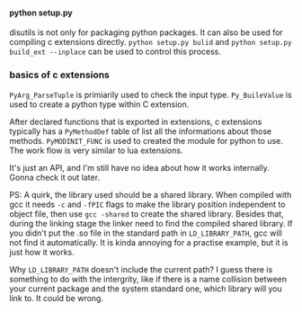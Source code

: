 #### python setup.py
disutils is not only for packaging python packages. It can also be used for compiling c extensions directly.  `python setup.py bulid` and `python setup.py build_ext --inplace` can be used to control this process.

### basics of c extensions
`PyArg_ParseTuple` is primiarily used to check the input type. `Py_BuileValue` is used to create a python type within C extension.

After declared functions that is exported in extensions, c extensions typically has a `PyMethodDef` table of list all the informations about those methods. `PyMODINIT_FUNC` is used to created the module for python to use. The work flow is very similar to lua extensions.

It's just an API, and I'm still have no idea about how it works internally. Gonna check it out later.

PS: A quirk, the library used should be a shared library. When compiled with gcc it needs `-c` and `-fPIC` flags to make the library position independent to object file, then use `gcc -shared` to create the shared library. Besides that, during the linking stage the linker need to find the compiled shared library. If you didn't put the .so file in the standard path in `LD_LIBRARY_PATH`, gcc will not find it automatically. It is kinda annoying for a practise example, but it is just how it works.

Why `LD_LIBRARY_PATH` doesn't include the current path? I guess there is something to do with the intergrity, like if there is a name collision between your current package and the system standard one, which library will you link to. It could be wrong.



